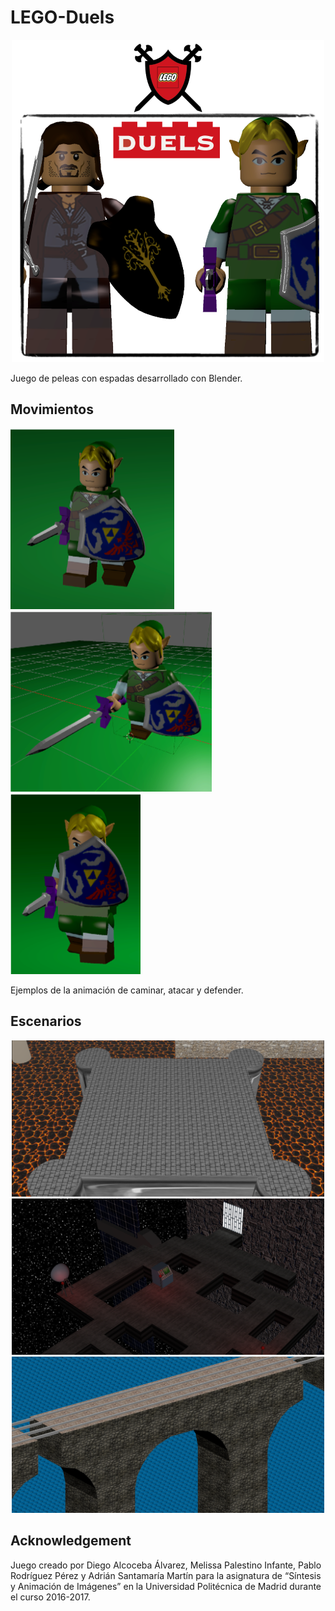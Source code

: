# LEGO-Duels


<p align="center">
  <img src="src/images/Portada.png" width="500" title="hover text">
</p>

Juego de peleas con espadas desarrollado con Blender.

## Movimientos

![](src/images/Caminar.png)![](src/images/Ataque.png)![](src/images/Defensa.png)

Ejemplos de la animación de caminar, atacar y defender.

## Escenarios

<p align="center">
  <img src="src/images/Mazmorra.png" width="500" title="hover text">
  <img src="src/images/Espacio.png" width="500" title="hover text">
  <img src="src/images/Puente.png" width="500" title="hover text">
</p>

## Acknowledgement

Juego creado por Diego Alcoceba Álvarez, Melissa Palestino Infante, Pablo Rodríguez Pérez y Adrián Santamaría Martín para la asignatura de “Síntesis y Animación de Imágenes” en la Universidad Politécnica de Madrid durante el curso 2016-2017.
